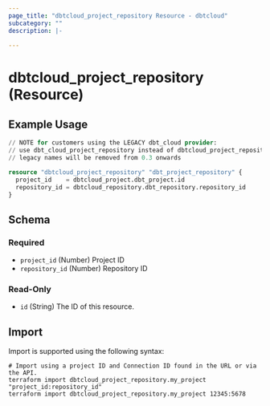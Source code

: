```yaml
---
page_title: "dbtcloud_project_repository Resource - dbtcloud"
subcategory: ""
description: |-
  
---
```


# dbtcloud_project_repository (Resource)




## Example Usage

```terraform
// NOTE for customers using the LEGACY dbt_cloud provider:
// use dbt_cloud_project_repository instead of dbtcloud_project_repository for the legacy resource names
// legacy names will be removed from 0.3 onwards

resource "dbtcloud_project_repository" "dbt_project_repository" {
  project_id    = dbtcloud_project.dbt_project.id
  repository_id = dbtcloud_repository.dbt_repository.repository_id
}
```

<!-- schema generated by tfplugindocs -->
## Schema

### Required

- `project_id` (Number) Project ID
- `repository_id` (Number) Repository ID

### Read-Only

- `id` (String) The ID of this resource.

## Import

Import is supported using the following syntax:

```shell
# Import using a project ID and Connection ID found in the URL or via the API.
terraform import dbtcloud_project_repository.my_project "project_id:repository_id"
terraform import dbtcloud_project_repository.my_project 12345:5678
```
